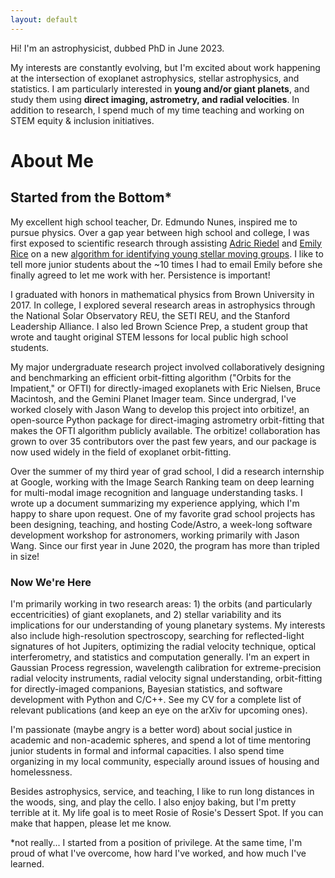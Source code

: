 ```yaml
---
layout: default
---
```


Hi! I'm an astrophysicist, dubbed PhD in June 2023. 

My interests are constantly evolving, but I'm excited about work happening at the intersection of exoplanet astrophysics, stellar astrophysics, and statistics. I am particularly interested in **young and/or giant planets**, and study them using **direct imaging, astrometry, and radial velocities**. In addition to research, I spend much of my time teaching and working on STEM equity & inclusion initiatives.

# About Me

## Started from the Bottom*

My excellent high school teacher, Dr. Edmundo Nunes, inspired me to pursue physics. Over a gap year between high school and college, I was first exposed to scientific research through assisting [Adric Riedel](https://adricriedel.com/about-me.html) and [Emily Rice](https://www.amnh.org/research/staff-directory/emily-l-rice) on a new [algorithm for identifying young stellar moving groups](https://www.google.com/url?q=http%3A%2F%2Fadsabs.harvard.edu%2Fabs%2F2017AJ....153...95R&sa=D). I like to tell more junior students about the ~10 times I had to email Emily before she finally agreed to let me work with her. Persistence is important! 

I graduated with honors in mathematical physics from Brown University in 2017. In college, I explored several research areas in astrophysics through the National Solar Observatory REU, the SETI REU, and the Stanford Leadership Alliance. I also led Brown Science Prep, a student group that wrote and taught original STEM lessons for local public high school students. 

My major undergraduate research project involved collaboratively designing and benchmarking an efficient orbit-fitting algorithm ("Orbits for the Impatient," or OFTI) for directly-imaged exoplanets with Eric Nielsen, Bruce Macintosh, and the Gemini Planet Imager team. Since undergrad, I've worked closely with Jason Wang to develop this project into orbitize!, an open-source Python package for direct-imaging astrometry orbit-fitting that makes the OFTI algorithm publicly available. The orbitize! collaboration has grown to over 35 contributors over the past few years, and our package is now used widely in the field of exoplanet orbit-fitting.

Over the summer of my third year of grad school, I did a research internship at Google, working with the Image Search Ranking team on deep learning for multi-modal image recognition and language understanding tasks. I wrote up a document summarizing my experience applying, which I'm happy to share upon request.
One of my favorite grad school projects has been designing, teaching, and hosting Code/Astro, a week-long software development workshop for astronomers, working primarily with Jason Wang. Since our first year in June 2020, the program has more than tripled in size!

### Now We're Here

I'm primarily working in two research areas: 1) the orbits (and particularly eccentricities) of giant exoplanets, and 2) stellar variability and its implications for our understanding of young planetary systems. My interests also include high-resolution spectroscopy, searching for reflected-light signatures of hot Jupiters, optimizing the radial velocity technique, optical interferometry, and statistics and computation generally. I'm an expert in Gaussian Process regression, wavelength calibration for extreme-precision radial velocity instruments, radial velocity signal understanding, orbit-fitting for directly-imaged companions, Bayesian statistics, and software development with Python and C/C++. See my CV for a complete list of relevant publications (and keep an eye on the arXiv for upcoming ones).

I'm passionate (maybe angry is a better word) about social justice in academic and non-academic spheres, and spend a lot of time mentoring junior students in formal and informal capacities. I also spend time organizing in my local community, especially around issues of housing and homelessness. 

Besides astrophysics, service, and teaching, I like to run long distances in the woods, sing, and play the cello. I also enjoy baking, but I'm pretty terrible at it. My life goal is to meet Rosie of Rosie's Dessert Spot. If you can make that happen, please let me know.

*not really... I started from a position of privilege. At the same time, I'm proud of what I've overcome, how hard I've worked, and how much I've learned.
